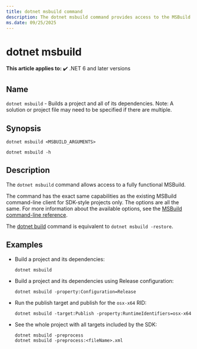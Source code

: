 ```yaml
---
title: dotnet msbuild command
description: The dotnet msbuild command provides access to the MSBuild command line.
ms.date: 09/25/2025
---
```

# dotnet msbuild

**This article applies to:** ✔️ .NET 6 and later versions

## Name

`dotnet msbuild` - Builds a project and all of its dependencies. Note: A solution or project file may need to be specified if there are multiple.

## Synopsis

```dotnetcli
dotnet msbuild <MSBUILD_ARGUMENTS>

dotnet msbuild -h
```

## Description

The `dotnet msbuild` command allows access to a fully functional MSBuild.

The command has the exact same capabilities as the existing MSBuild command-line client for SDK-style projects only. The options are all the same. For more information about the available options, see the [MSBuild command-line reference](/visualstudio/msbuild/msbuild-command-line-reference).

The [dotnet build](dotnet-build.md) command is equivalent to `dotnet msbuild -restore`.

## Examples

- Build a project and its dependencies:

  ```dotnetcli
  dotnet msbuild
  ```

- Build a project and its dependencies using Release configuration:

  ```dotnetcli
  dotnet msbuild -property:Configuration=Release
  ```

- Run the publish target and publish for the `osx-x64` RID:

  ```dotnetcli
  dotnet msbuild -target:Publish -property:RuntimeIdentifiers=osx-x64
  ```

- See the whole project with all targets included by the SDK:

  ```dotnetcli
  dotnet msbuild -preprocess
  dotnet msbuild -preprocess:<fileName>.xml
  ```
